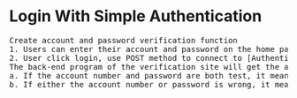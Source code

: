 # Login With Simple Authentication
<pre>
Create account and password verification function
1. Users can enter their account and password on the home page.
2. User click login, use POST method to connect to [Authentication URL(signin.html)], the back-end program of authentication URL will get
The back-end program of the verification site will get the account and password entered by the user and perform the following verification procedures.
a. If the account number and password are both test, it means the authentication is successful and the user will be directed to the [Success Page URL(member.html)].
b. If either the account number or password is wrong, it means the authentication failed and the user will be directed to the [Fail page URL(error.html)].
</pre>
